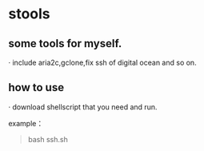 # stools
## some tools for myself.
· include aria2c,gclone,fix ssh of digital ocean and so on.
## how to use
· download shellscript that you need and run.

example：
> bash ssh.sh
